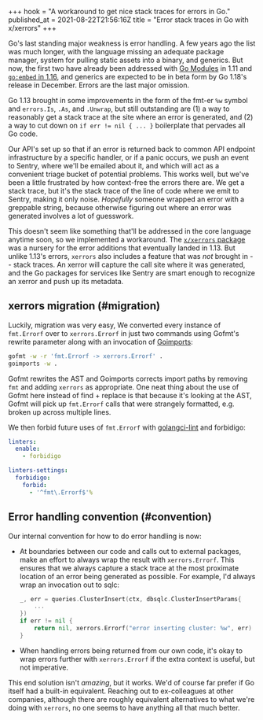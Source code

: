 +++
hook = "A workaround to get nice stack traces for errors in Go."
published_at = 2021-08-22T21:56:16Z
title = "Error stack traces in Go with x/xerrors"
+++

Go's last standing major weakness is error handling. A few years ago the list was much longer, with the language missing an adequate package manager, system for pulling static assets into a binary, and generics. But now, the first two have already been addressed with [Go Modules](https://go.dev/blog/using-go-modules) in 1.11 and [`go:embed` in 1.16](https://pkg.go.dev/embed), and generics are expected to be in beta form by Go 1.18's release in December. Errors are the last major omission.

Go 1.13 brought in some improvements in the form of the fmt-er `%w` symbol and `errors.Is`, `.As`, and `.Unwrap`, but still outstanding are (1) a way to reasonably get a stack trace at the site where an error is generated, and (2) a way to cut down on `if err != nil { ... }` boilerplate that pervades all Go code.

Our API's set up so that if an error is returned back to common API endpoint infrastructure by a specific handler, or if a panic occurs, we push an event to Sentry, where we'll be emailed about it, and which will act as a convenient triage bucket of potential problems. This works well, but we've been a little frustrated by how context-free the errors there are. We get a stack trace, but it's the stack trace of the line of code where we emit to Sentry, making it only noise. _Hopefully_ someone wrapped an error with a greppable string, because otherwise figuring out where an error was generated involves a lot of guesswork.

This doesn't seem like something that'll be addressed in the core language anytime soon, so we implemented a workaround. The [`x/xerrors` package](https://pkg.go.dev/golang.org/x/xerrors) was a nursery for the error additions that eventually landed in 1.13. But unlike 1.13's errors, `xerrors` also includes a feature that was _not_ brought in -- stack traces. An xerror will capture the call site where it was generated, and the Go packages for services like Sentry are smart enough to recognize an xerror and push up its metadata.

## xerrors migration (#migration)

Luckily, migration was very easy, We converted every instance of `fmt.Errorf` over to `xerrors.Errorf` in just two commands using Gofmt's rewrite parameter along with an invocation of [Goimports](https://pkg.go.dev/golang.org/x/tools/cmd/goimports):

``` sh
gofmt -w -r 'fmt.Errorf -> xerrors.Errorf' .
goimports -w .
```

Gofmt rewrites the AST and Goimports corrects import paths by removing `fmt` and adding `xerrors` as appropriate. One neat thing about the use of Gofmt here instead of find + replace is that because it's looking at the AST, Gofmt will pick up `fmt.Errorf` calls that were strangely formatted, e.g. broken up across multiple lines.

We then forbid future uses of `fmt.Errorf` with [golangci-lint](https://github.com/golangci/golangci-lint) and forbidigo:

``` yaml
linters:
  enable:
    - forbidigo

linters-settings:
  forbidigo:
    forbid:
      - '^fmt\.Errorf$'%
```

## Error handling convention (#convention)

Our internal convention for how to do error handling is now:

* At boundaries between our code and calls out to external packages, make an effort to always wrap the result with `xerrors.Errorf`. This ensures that we always capture a stack trace at the most proximate location of an error being generated as possible. For example, I'd always wrap an invocation out to sqlc:

    ``` go
    _, err = queries.ClusterInsert(ctx, dbsqlc.ClusterInsertParams{
        ...
    })
    if err != nil {
        return nil, xerrors.Errorf("error inserting cluster: %w", err)
    }
    ```

* When handling errors being returned from our own code, it's okay to wrap errors further with `xerrors.Errorf` if the extra context is useful, but not imperative.

This end solution isn't _amazing_, but it works. We'd of course far prefer if Go itself had a built-in equivalent. Reaching out to ex-colleagues at other companies, although there are roughly equivalent alternatives to what we're doing with `xerrors`, no one seems to have anything all that much better.
